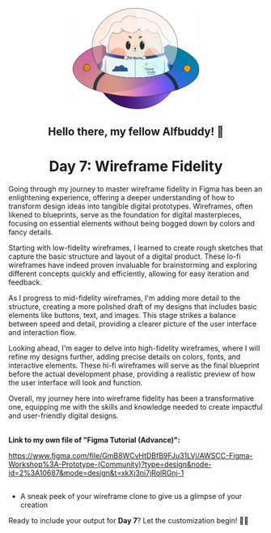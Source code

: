 <p align=center>
<img width="250px" src="../../assets/alf/alf-ufo.png"> <br/>
</p>

#### <h2 align=center>  Hello there, my fellow Alfbuddy! 💖  </h2>

**<h1 align=center> Day 7: Wireframe Fidelity**<br/></h1>

Going through my journey to master wireframe fidelity in Figma has been an enlightening experience, offering a deeper understanding of how to transform design ideas into tangible digital prototypes. Wireframes, often likened to blueprints, serve as the foundation for digital masterpieces, focusing on essential elements without being bogged down by colors and fancy details.

Starting with low-fidelity wireframes, I learned to create rough sketches that capture the basic structure and layout of a digital product. These lo-fi wireframes have indeed proven invaluable for brainstorming and exploring different concepts quickly and efficiently, allowing for easy iteration and feedback.

As I progress to mid-fidelity wireframes, I'm adding more detail to the structure, creating a more polished draft of my designs that includes basic elements like buttons, text, and images. This stage strikes a balance between speed and detail, providing a clearer picture of the user interface and interaction flow.

Looking ahead, I'm eager to delve into high-fidelity wireframes, where I will refine my designs further, adding precise details on colors, fonts, and interactive elements. These hi-fi wireframes will serve as the final blueprint before the actual development phase, providing a realistic preview of how the user interface will look and function.

Overall, my journey here into wireframe fidelity has been a transformative one, equipping me with the skills and knowledge needed to create impactful and user-friendly digital designs.

<br/>**Link to my own file of **"Figma Tutorial (Advance)":****

https://www.figma.com/file/GmB8WCvHtDBfB9FJu31LVj/AWSCC-Figma-Workshop%3A-Prototype-(Community)?type=design&node-id=2%3A10687&mode=design&t=xkXj3ni7jRolRGnj-1

##


- A sneak peek of your wireframe clone to give us a glimpse of your creation


Ready to include your output for **Day 7**? Let the customization begin! 🚀✨

<!-- You may now delete and modify the content of this file -->